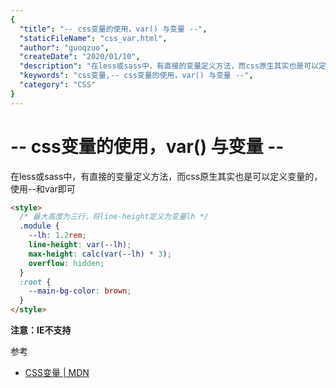 ```yaml
---
{
  "title": "-- css变量的使用，var() 与变量 --",
  "staticFileName": "css_var.html",
  "author": "guoqzuo",
  "createDate": "2020/01/10",
  "description": "在less或sass中，有直接的变量定义方法，而css原生其实也是可以定义变量的，使用--和var即可",
  "keywords": "css变量,-- css变量的使用，var() 与变量 --",
  "category": "CSS"
}
---
```


# -- css变量的使用，var() 与变量 --

在less或sass中，有直接的变量定义方法，而css原生其实也是可以定义变量的，使用--和var即可

```html
<style>
  /* 最大高度为三行，将line-height定义为变量lh */
  .module {
    --lh: 1.2rem;
    line-height: var(--lh);
    max-height: calc(var(--lh) * 3);
    overflow: hidden;
  } 
  :root {
    --main-bg-color: brown;
  }
</style>
```

**注意：IE不支持**

参考

- [CSS变量 | MDN](https://developer.mozilla.org/en-US/docs/Web/CSS/Using_CSS_custom_properties)